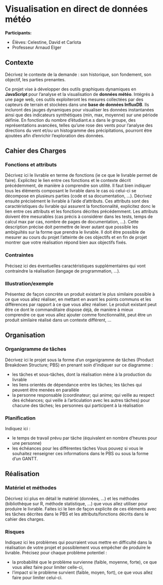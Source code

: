 # Visualisation en direct de données météo
**Participants:**
* Élèves: Celestine, David et Carlota
* Professeur Arnaud Elger

## Contexte

Décrivez le contexte de la demande : son historique, son fondement, son objectif, les parties prenantes.

Ce projet vise à développer des outils graphiques dynamiques en **JavaScript** pour l’analyse et la visualisation de **données météo**. Intégrés à une page web, ces outils exploiteront les mesures collectées par des capteurs de terrain et stockées dans une **base de données InfluxDB**. Ils incluront des jauges dynamiques pour visualiser les données instantanées ainsi que des indicateurs synthétiques (min, max, moyenne) sur une période définie. En fonction du nombre d’étudiant.e.s dans le groupe, des représentations avancées, telles qu’une rose des vents pour l’analyse des directions du vent et/ou un histogramme des précipitations, pourront être ajoutées afin d’enrichir l’exploration des données.

## Cahier des Charges

### Fonctions et attributs

Décrivez ici le livrable en terme de fonctions (ie ce que le livrable permet de faire). Explicitez le lien entre ces fonctions et le contexte décrit précédemment, de manière à comprendre son utilité. Il faut bien indiquer tous les éléments composant le livrable dans le cas où celui-ci se décompose en plusieurs parties (code et sa documentation, …).
Décrivez ensuite précisément le livrable à l’aide d’attributs. Ces attributs sont des caractéristiques du livrable qui assurent la fonctionnalité, explicitez donc le lien entre ces attributs et les fonctions décrites précédemment. Les attributs doivent être mesurables (cas précis à considérer dans les tests, temps de calcul max par cas, nombre de pages de documentation, …). Cette description précise doit permettre de lever autant que possible les ambiguïtés sur la forme que prendra le livrable. Il doit être possible de mesurer au cours du projet l’atteinte de ces objectifs et en fin de projet montrer que votre réalisation répond bien aux objectifs fixés.

### Contraintes

Précisez ici des éventuelles caractéristiques supplémentaires qui vont contraindre la réalisation (langage de programmation, …).

### Illustration/exemple

Présentez de façon concrète un produit existant le plus similaire possible à ce que vous allez réaliser, en mettant en avant les points communs et les différences par rapport à ce que vous allez réaliser. Le produit existant peut être ce dont le commanditaire dispose déjà, de manière à mieux comprendre ce que vous allez ajouter comme fonctionnalité, peut être un produit similaire réalisé dans un contexte différent, …

## Organisation

### Organigramme de tâches

Décrivez ici le projet sous la forme d’un organigramme de tâches (Product Breakdown Structure; PBS) en prenant soin d’indiquer sur ce diagramme :
* les tâches et sous-tâches, dont la réalisation mène à la production du livrable
* les liens orientés de dépendance entre les tâches; les tâches qui peuvent être menées en parallèle
* la personne responsable (coordinateur; qui anime; qui veille au respect des échéances; qui veille à l’articulation avec les autres tâches) pour chacune des tâches; les personnes qui participent à la réalisation

### Planification

Indiquez ici :
* le temps de travail prévu par tâche (équivalent en nombre d’heures pour une personne)
* les échéances pour les différentes tâches
Vous pouvez si vous le souhaitez renseigner ces informations dans le PBS ou sous la forme d’un GANTT.

## Réalisation

### Matériel et méthodes

Décrivez ici plus en détail le matériel (données, …) et les méthodes (bibliothèque sur R, méthode statistique, …) que vous allez utiliser pour produire le livrable. Faites ici le lien de façon explicite de ces éléments avec les tâches décrites dans le PBS et les attributs/fonctions décrits dans le cahier des charges.
### Risques

Indiquez ici les problèmes qui pourraient vous mettre en difficulté dans la réalisation de votre projet et possiblement vous empêcher de produire le livrable. Précisez pour chaque problème potentiel :
* la probabilité que le problème survienne (faible, moyenne, forte), ce que vous allez faire pour limiter celle-ci,
* l’impact si le problème survient (faible, moyen, fort), ce que vous allez faire pour limiter celui-ci.
